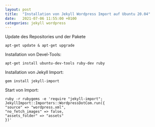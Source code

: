 ```yaml
---
layout: post
title:  "Installation von Jekyll Wordpress Import auf Ubuntu 20.04"
date:   2021-07-06 11:55:00 +0100
categories: jekyll wordpress
---
```

Update des Repositories und der Pakete

    apt-get update & apt-get upgrade

Installation von Devel-Tools:

    apt-get install ubuntu-dev-tools ruby-dev ruby

Installation von Jekyll Import:

    gem install jekyll-import
    
Start von Import:

    ruby -r rubygems -e 'require "jekyll-import";
    JekyllImport::Importers::WordpressDotCom.run({
    "source" => "wordpress.xml",
    "no_fetch_images" => false,
    "assets_folder" => "assets"
    })'
